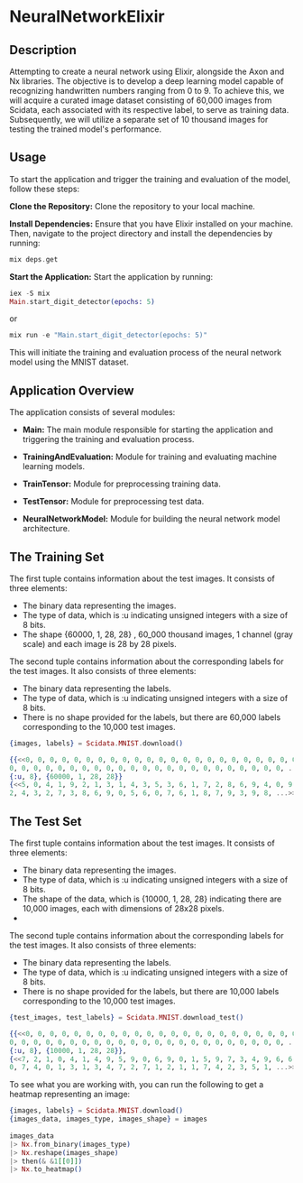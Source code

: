 # NeuralNetworkElixir
## Description
Attempting to create a neural network using Elixir, alongside the Axon and Nx libraries. The objective is to develop a deep learning model capable of recognizing handwritten numbers ranging from 0 to 9. To achieve this, we will acquire a curated image dataset consisting of 60,000 images from Scidata, each associated with its respective label, to serve as training data. Subsequently, we will utilize a separate set of 10 thousand images for testing the trained model's performance.

## Usage
To start the application and trigger the training and evaluation of the model, follow these steps:

**Clone the Repository:** Clone the repository to your local machine.

**Install Dependencies:** Ensure that you have Elixir installed on your machine. Then, navigate to the project directory and install the dependencies by running:

```elixir
mix deps.get
```
**Start the Application:** Start the application by running:


```elixir
iex -S mix
Main.start_digit_detector(epochs: 5)
```
or 

```elixir
mix run -e "Main.start_digit_detector(epochs: 5)"
```

This will initiate the training and evaluation process of the neural network model using the MNIST dataset.

## Application Overview
The application consists of several modules:

- **Main:** The main module responsible for starting the application and triggering the training and evaluation process.

- **TrainingAndEvaluation:** Module for training and evaluating machine learning models.

- **TrainTensor:** Module for preprocessing training data.

- **TestTensor:** Module for preprocessing test data.

- **NeuralNetworkModel:** Module for building the neural network model architecture.

## The Training Set

The first tuple contains information about the test images. It consists of three elements:

- The binary data representing the images.
- The type of data, which is :u indicating unsigned integers with a size of 8 bits.
- The shape {60000, 1, 28, 28} , 60_000 thousand images, 1 channel (gray scale) and each image is 28 by 28 pixels.

The second tuple contains information about the corresponding labels for the test images. It also consists of three elements:
- The binary data representing the labels.
- The type of data, which is :u indicating unsigned integers with a size of 8 bits.
- There is no shape provided for the labels, but there are 60,000 labels corresponding to the 10,000 test images.

```elixir
{images, labels} = Scidata.MNIST.download()
```

```elixir
{{<<0, 0, 0, 0, 0, 0, 0, 0, 0, 0, 0, 0, 0, 0, 0, 0, 0, 0, 0, 0, 0, 0, 0, 0, 0,
0, 0, 0, 0, 0, 0, 0, 0, 0, 0, 0, 0, 0, 0, 0, 0, 0, 0, 0, 0, 0, 0, 0, ...>>,
{:u, 8}, {60000, 1, 28, 28}}
{<<5, 0, 4, 1, 9, 2, 1, 3, 1, 4, 3, 5, 3, 6, 1, 7, 2, 8, 6, 9, 4, 0, 9, 1, 1,
2, 4, 3, 2, 7, 3, 8, 6, 9, 0, 5, 6, 0, 7, 6, 1, 8, 7, 9, 3, 9, 8, ...>>,
```

## The Test Set

The first tuple contains information about the test images. It consists of three elements:

- The binary data representing the images.
- The type of data, which is :u indicating unsigned integers with a size of 8 bits.
- The shape of the data, which is {10000, 1, 28, 28} indicating there are 10,000 images, each with dimensions of 28x28 pixels.
- 
The second tuple contains information about the corresponding labels for the test images. It also consists of three elements:
- The binary data representing the labels.
- The type of data, which is :u indicating unsigned integers with a size of 8 bits.
- There is no shape provided for the labels, but there are 10,000 labels corresponding to the 10,000 test images.

```elixir
{test_images, test_labels} = Scidata.MNIST.download_test()
```

```elixir
{{<<0, 0, 0, 0, 0, 0, 0, 0, 0, 0, 0, 0, 0, 0, 0, 0, 0, 0, 0, 0, 0, 0, 0, 0, 0,
0, 0, 0, 0, 0, 0, 0, 0, 0, 0, 0, 0, 0, 0, 0, 0, 0, 0, 0, 0, 0, 0, 0, ...>>,
{:u, 8}, {10000, 1, 28, 28}},
{<<7, 2, 1, 0, 4, 1, 4, 9, 5, 9, 0, 6, 9, 0, 1, 5, 9, 7, 3, 4, 9, 6, 6, 5, 4,
0, 7, 4, 0, 1, 3, 1, 3, 4, 7, 2, 7, 1, 2, 1, 1, 7, 4, 2, 3, 5, 1, ...>>,
```

To see what you are working with, you can run the following to get a heatmap representing an image:

```elixir
{images, labels} = Scidata.MNIST.download()
{images_data, images_type, images_shape} = images
 
images_data
|> Nx.from_binary(images_type)
|> Nx.reshape(images_shape)
|> then(& &1[[0]])
|> Nx.to_heatmap()
```

